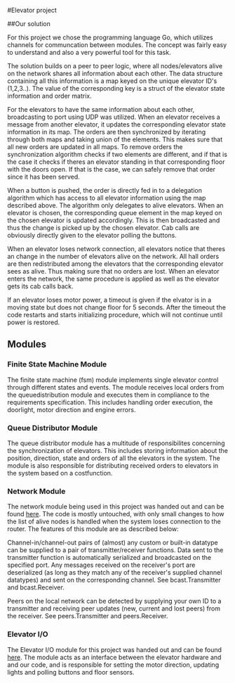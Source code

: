 #Elevator project

##Our solution

For this project we chose the programming language Go, which utilizes channels for communcation between modules. The concept was fairly easy to understand and also a very powerful tool for this task.

The solution builds on a peer to peer logic, where all nodes/elevators alive on the network shares all information about each other. The data structure containing all this information is a map keyed on the unique elevator ID's (1,2,3..). The value of the corresponding key is a struct of the elevator state information and order matrix. 

For the elevators to have the same information about each other, broadcasting to port using UDP was utilized. When an elevator receives a message from another elevator, it updates the corresponding elevator state information in its map. The orders are then synchronized by iterating through both maps and taking union of the elements. This makes sure that all new orders are updated in all maps. To remove orders the synchronization algorithm checks if two elements are different, and if that is the case it checks if theres an elevator standing in that corresponding floor with the doors open. If that is the case, we can safely remove that order since it has been served.

When a button is pushed, the order is directly fed in to a delegation algorithm which has access to all elevator information using the map described above. The algorithm only delegates to alive elevators. When an elevator is chosen, the corresponding queue element in the map keyed on the chosen elevator is updated accordingly. This is then broadcasted and thus the change is picked up by the chosen elevator. Cab calls are obviously directly given to the elevator polling the buttons.

When an elevator loses network connection, all elevators notice that theres an change in the number of elevators alive on the network. All hall orders are then redistributed among the elevators that the corresponding elevator sees as alive. Thus making sure that no orders are lost. When an elevator enters the network, the same procedure is applied as well as the elevator gets its cab calls back.

If an elevator loses motor power, a timeout is given if the elvator is in a moving state but does not change floor for 5 seconds. After the timeout the code restarts and starts initializing procedure, which will not continue until power is restored.

## Modules

### Finite State Machine Module

The finite state machine (fsm) module implements single elevator control through different states and events. The module receives local orders from the queuedistribution module and executes them in compliance to the requirements specification. This includes handling order execution, the doorlight, motor direction and engine errors.

### Queue Distributor Module

The queue distributor module has a multitude of responsibilites concerning the synchronization of elevators. This includes storing information about the position, direction, state and orders of all the elevators in the system. The module is also responsible for distributing received orders to elevators in the system based on a costfunction.

### Network Module

The network module being used in this project was handed out and can be found [here](https://github.com/TTK4145/Network-go). The code is mostly untouched, with only small changes to how the list of alive nodes is handled when the system loses connection to the router. The features of this module are as described below:

Channel-in/channel-out pairs of (almost) any custom or built-in datatype can be supplied to a pair of transmitter/receiver functions. Data sent to the transmitter function is automatically serialized and broadcasted on the specified port. Any messages received on the receiver's port are deserialized (as long as they match any of the receiver's supplied channel datatypes) and sent on the corresponding channel. See bcast.Transmitter and bcast.Receiver.

Peers on the local network can be detected by supplying your own ID to a transmitter and receiving peer updates (new, current and lost peers) from the receiver. See peers.Transmitter and peers.Receiver.

### Elevator I/O

The Elevator I/O module for this project was handed out and can be found [here](https://github.com/TTK4145/driver-go). The module acts as an interface between the elevator hardware and and our code, and is responsible for setting the motor direction, updating lights and polling buttons and floor sensors.